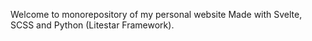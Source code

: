 Welcome to monorepository of my personal website
Made with Svelte, SCSS and Python (Litestar Framework).
